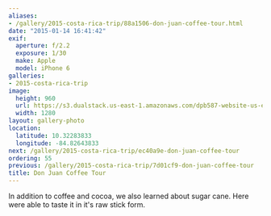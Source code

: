 ```yaml
---
aliases:
- /gallery/2015-costa-rica-trip/88a1506-don-juan-coffee-tour.html
date: "2015-01-14 16:41:42"
exif:
  aperture: f/2.2
  exposure: 1/30
  make: Apple
  model: iPhone 6
galleries:
- 2015-costa-rica-trip
image:
  height: 960
  url: https://s3.dualstack.us-east-1.amazonaws.com/dpb587-website-us-east-1/asset/gallery/2015-costa-rica-trip/88a1506-don-juan-coffee-tour~1280.jpg
  width: 1280
layout: gallery-photo
location:
  latitude: 10.32283833
  longitude: -84.82643833
next: /gallery/2015-costa-rica-trip/ec40a9e-don-juan-coffee-tour
ordering: 55
previous: /gallery/2015-costa-rica-trip/7d01cf9-don-juan-coffee-tour
title: Don Juan Coffee Tour
---
```


In addition to coffee and cocoa, we also learned about sugar cane. Here were able to taste it in it's raw stick form.
